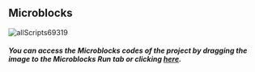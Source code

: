 ## Microblocks

![allScripts69319](https://user-images.githubusercontent.com/112697142/199230029-790c21fc-b7ee-4197-81a7-c09cb378e2ad.png)


##### You can access the Microblocks codes of the project by dragging the image to the Microblocks Run tab or clicking [here](https://microblocks.fun/run/microblocks.html#scripts=GP%20Scripts%0Adepends%20%27PicoBricks%27%0A%0Aspec%20%27%20%27%20%27ESP01_IP_address%27%20%27ESP01_IP_address%27%0Ato%20ESP01_IP_address%20%7B%0A%20%20comment%20%27AT%2BCIPSTA%3F%0A%0A%2BCIPSTA%3Aip%3A%22192.168.1.35%22%0A%2BCIPSTA%3Agateway%3A%22192.168.1.1%22%0A%2BCIPSTA%3Anetmask%3A%22255.255.255.0%22%0A%0AOK%27%0A%20%20ESP01_prev_status%20%3D%20%27%27%0A%20%20comment%20%27Obtain%20the%20local%20IP%20address%20and%20MAC%20address%27%0A%20%20ESP01_current_cmd%20%3D%20%27CIPSTA%27%0A%20%20%27_sendATcmd%27%20%27AT%2BCIPSTA%3F%27%0A%20%20waitUntil%20ESP01_response%0A%20%20if%20%28%27ERROR%27%20%3D%3D%20ESP01_prev_status%29%20%7B%0A%20%20%20%20%27ESP01_log%20_%27%20%28%27%5Bdata%3Ajoin%5D%27%20%27Get%20IP%3A%20%27%20ESP01_prev_status%29%0A%20%20%20%20sayIt%20%27ERROR%20while%20getting%20IP%20address.%27%0A%20%20%20%20waitMillis%20_espDisplayDelay%0A%20%20%20%20cmdComplete%20%3D%20%28booleanConstant%20true%29%0A%20%20%20%20stopTask%0A%20%20%7D%20else%20%7B%0A%20%20%20%20local%20%27searchIdx%27%20%28%27%5Bdata%3Afind%5D%27%20%27%2BCIPSTA%3Aip%3A%22%27%20savebuffer%29%0A%20%20%20%20if%20%28searchIdx%20%3E%200%29%20%7B%0A%20%20%20%20%20%20ESP01_IPaddr%20%3D%20%28%27%5Bdata%3AcopyFromTo%5D%27%20savebuffer%20%28searchIdx%20%2B%2012%29%20%28%28%27%5Bdata%3Afind%5D%27%20%28%27%5Bdata%3Ajoin%5D%27%20%27%22%27%20_eol%29%20savebuffer%29%20-%201%29%29%0A%20%20%20%20%7D%20else%20%7B%0A%20%20%20%20%20%20%27ESP01_log%20_%27%20%27GET%20IP%3A%20bad%20buffer%20content%27%0A%20%20%20%20%20%20sayIt%20%27Bad%20buffer%20content%20while%20getting%20IP%27%0A%20%20%20%20%20%20waitMillis%20_espDisplayDelay%0A%20%20%20%20%20%20cmdComplete%20%3D%20%28booleanConstant%20true%29%0A%20%20%20%20%20%20stopTask%0A%20%20%20%20%7D%0A%20%20%20%20if%20%28or%20%280%20%3D%3D%20%28size%20ESP01_IPaddr%29%29%20%28or%20%28ESP01_IPaddr%20%3D%3D%20%270.0.0.0%27%29%20%28ESP01_IPaddr%20%3D%3D%200%29%29%29%20%7B%0A%20%20%20%20%20%20%27ESP01_log%20_%27%20%28%27%5Bdata%3Ajoin%5D%27%20%27CONNECT%20to%20WIFI%3A%20%27%20%27no%20IP%20acquired%27%29%0A%20%20%20%20%20%20sayIt%20%27IP%20Address%20not%20acquired.%27%0A%20%20%20%20%20%20waitMillis%20_espDisplayDelay%0A%20%20%20%20%20%20cmdComplete%20%3D%20%28booleanConstant%20true%29%0A%20%20%20%20%20%20stopTask%0A%20%20%20%20%7D%20else%20%7B%0A%20%20%20%20%20%20%27ESP01_log%20_%27%20%28%27%5Bdata%3Ajoin%5D%27%20ESP01_current_cmd%20_colon%20ESP01_prev_status%20%27%20-%20%27%20ESP01_IPaddr%29%0A%20%20%20%20%7D%0A%20%20%7D%0A%20%20cmdComplete%20%3D%20%28booleanConstant%20true%29%0A%7D%0A%0Aspec%20%27%20%27%20%27ESP01_connect_to%27%20%27ESP01_connect_to%20_%20Password%20_%27%20%27auto%20auto%27%20%27Network_Name%27%20%27Network_Password%27%0Ato%20ESP01_connect_to%20ssid%20password%20%7B%0A%20%20comment%20%27AT%2BCWJAP%3D%22ssid%22%2C%22passwd%22%0AWIFI%20DISCONNECT%20%28If%20already%20connected%29%0AWIFI%20CONNECTED%0AWIFI%20GOT%20IP%0AOK%0A%0AOn%20FAIL%3A%0AAT%2BCWJAP%3D%22ssid%22%2C%22passwd%22%0AWIFI%20DISCONNECT%0A%2BCWJAP%3A2%20%28fail%20codes%201%20-%205%29%0AFAIL%0A%0AFAIL%20CODES%3A%0A1%3A%20connection%20timeout.%0A2%3A%20wrong%20password.%0A3%3A%20cannot%20find%20the%20target%20AP.%0A4%3A%20connection%20failed.%0Aothers%3A%20unknown%20error%20occurred.%0A%0ANOTE%3A%20CWJAP%20timeout%20is%2015%20secs.%27%0A%20%20ESP01_ssid%20%3D%20ssid%0A%20%20ESP01_password%20%3D%20password%0A%20%20ESP01_prev_status%20%3D%20%27%27%0A%20%20comment%20%27Connect%20to%20an%20AP%20and%20get%20an%20IP%20address%27%0A%20%20ESP01_current_cmd%20%3D%20%27CWJAP%27%0A%20%20%27_sendATcmd%27%20%28%27%5Bdata%3Ajoin%5D%27%20%27AT%2BCWJAP%3D%22%27%20ssid%20%27%22%2C%22%27%20password%20%27%22%27%29%0A%20%20waitUntil%20ESP01_response%0A%20%20if%20%28%27FAIL%27%20%3D%3D%20ESP01_prev_status%29%20%7B%0A%20%20%20%20local%20%27failCode%27%20%28%27%5Bdata%3Afind%5D%27%20%27%2BCWJAP%3A%27%20savebuffer%29%0A%20%20%20%20failCode%20%3D%20%28%27%5Bdata%3AcopyFromTo%5D%27%20savebuffer%20%28failCode%20%2B%207%29%20%28%27%5Bdata%3Afind%5D%27%20_eol%20savebuffer%20failCode%29%29%0A%20%20%20%20%27ESP01_log%20_%27%20%28%27%5Bdata%3Ajoin%5D%27%20ESP01_current_cmd%20_colon%20ESP01_prev_status%20%27%20code%20-%20%27%20failCode%29%0A%20%20%20%20sayIt%20%27WIFI%20Login%20Error.%27%0A%20%20%20%20cmdComplete%20%3D%20%28booleanConstant%20true%29%0A%20%20%20%20stopAll%0A%20%20%20%20stopTask%0A%20%20%7D%20else%20%7B%0A%20%20%20%20%27ESP01_log%20_%27%20%28%27%5Bdata%3Ajoin%5D%27%20ESP01_current_cmd%20_colon%20ESP01_prev_status%29%0A%20%20%7D%0A%20%20cmdComplete%20%3D%20%28booleanConstant%20true%29%0A%7D%0A%0Aspec%20%27r%27%20%27ESP01_display_LOG%27%20%27ESP01_display_LOG%27%0Ato%20ESP01_display_LOG%20%7B%0A%20%20if%20%280%20%3D%3D%20%28size%20ESP01_Log%29%29%20%7B%0A%20%20%20%20return%20%27LOG%20file%20is%20empty.%27%0A%20%20%7D%20else%20%7B%0A%20%20%20%20return%20%28%27%5Bdata%3AjoinStrings%5D%27%20ESP01_Log%20_eol%29%0A%20%20%7D%0A%7D%0A%0Aspec%20%27%20%27%20%27ESP01_log%20_%27%20%27ESP01_log%20_%27%20%27str%27%20%27op%20result%27%0Ato%20%27ESP01_log%20_%27%20entry%20%7B%0A%20%20if%20debug%20%7B%0A%20%20%20%20%27%5Bdata%3AaddLast%5D%27%20entry%20ESP01_Log%0A%20%20%20%20if%20%28%28size%20ESP01_Log%29%20%3E%20ESP01_LogSize%29%20%7B%0A%20%20%20%20%20%20%27%5Bdata%3Adelete%5D%27%201%20ESP01_Log%0A%20%20%20%20%7D%0A%20%20%7D%0A%7D%0A%0Aspec%20%27r%27%20%27ESP01_path_of_request%27%20%27ESP01_path_of_request%20_%27%20%27auto%27%20%27%27%0Ato%20ESP01_path_of_request%20request%20%7B%0A%20%20return%20%28%27_byteArray2string%27%20%28%27%5Bdata%3AcopyFromTo%5D%27%20request%20%28%28%27%5Bdata%3Afind%5D%27%20%27GET%20%27%20request%29%20%2B%204%29%20%28%28%27%5Bdata%3Afind%5D%27%20%27%20HTTP%27%20request%29%20-%201%29%29%29%0A%7D%0A%0Aspec%20%27%20%27%20%27ESP01_requests%27%20%27ESP01_requests%27%0Ato%20ESP01_requests%20%7B%0A%20%20comment%20%27VERIFY%20TIMINGS%20IN%20THIS%20FUNCTION%0A%0AIF%20POSSIBLE%2C%20USE%20SEND%20ATCM%20FUNCTION%20WITH%20RETURN%20CHECK%0A%0ANEW%3A%20use%20TCPDATA%20as%20command%20to%20send%20out%20multiple%20TCP%20%20buffers%20with%20SEND%20OK%0Areturns.%27%0A%20%20waitUntil%20ESP01_server_ready%0A%20%20ESP01_prev_status%20%3D%20%27%27%0A%20%20ESP01_current_cmd%20%3D%20%27TCPREQUEST%27%0A%20%20local%20%27req%27%20%28at%201%20ESP01_tcp_req_queue%29%0A%20%20local%20%27ptr%27%20%28%28%27%5Bdata%3Afind%5D%27%20%27%2BIPD%2C%27%20req%29%20%2B%205%29%0A%20%20_linkID%20%3D%20%28%27%5Bdata%3AcopyFromTo%5D%27%20req%20ptr%20%28%28%27%5Bdata%3Afind%5D%27%20_comma%20req%20ptr%29%20-%201%29%29%0A%20%20_reqPath%20%3D%20%28ESP01_path_of_request%20req%29%0A%20%20%27_handleIPD%27%0A%20%20ESP01_current_cmd%20%3D%20%27TCPREQUEST%27%0A%20%20comment%20%27CONFIRM%20good%20process%20b4%20DELETE%27%0A%20%20%27%5Bdata%3Adelete%5D%27%201%20ESP01_tcp_req_queue%0A%7D%0A%0Aspec%20%27%20%27%20%27ESP01_restore%27%20%27ESP01_restore%27%0Ato%20ESP01_restore%20%7B%0A%20%20comment%20%27WIFI%20disconnects%2C%20IP%3A0.0.0.0%0AUART%3A115200%2C8%2C1%2C0%2C0%0ACWMODE%3A2%2C%20CWJAP%3AnoAP%2C%20CIPMUX%3A0%0ACIPSTO%3A180%2C%20%27%0A%20%20ESP01_prev_status%20%3D%20%27%27%0A%20%20comment%20%27Restores%20the%20factory%20default%20settings%20of%20the%20module%27%0A%20%20ESP01_current_cmd%20%3D%20%27RESTORE%27%0A%20%20%27_sendATcmd%27%20%27AT%2BRESTORE%27%0A%20%20waitUntil%20ESP01_response%0A%20%20%27ESP01_log%20_%27%20%28%27%5Bdata%3Ajoin%5D%27%20ESP01_current_cmd%20_colon%20ESP01_prev_status%29%0A%20%20cmdComplete%20%3D%20%28booleanConstant%20true%29%0A%7D%0A%0Aspec%20%27%20%27%20%27ESP01_server%27%20%27ESP01_server%20_%27%20%27str.ServerMenu%27%20%27Create%20Server%27%0Ato%20ESP01_server%20action%20%7B%0A%20%20comment%20%27Delete%2Fcreate%20a%20TCP%2FSSL%20server%0Aaction%3A%0A%E2%80%93%200%3A%20delete%20a%20server.%0A%E2%80%93%201%3A%20create%20a%20server.%0Aparam%3A%0A%E2%80%93%201%3A%20shutdown%20the%20server%20and%20close%20all%20connections.%0A-80%3A%20port%20number%20for%20create%20server%0A%0AOn%20repeated%20create%2C%20OK%20with%20%22no%20change%22%20received.%0A%27%0A%20%20if%20%28%27Delete%20Server%27%20%3D%3D%20action%29%20%7B%0A%20%20%20%20local%20%27actionMode%27%200%0A%20%20%20%20local%20%27param%27%201%0A%20%20%7D%20%28%27Create%20Server%27%20%3D%3D%20action%29%20%7B%0A%20%20%20%20local%20%27actionMode%27%201%0A%20%20%20%20local%20%27param%27%2080%0A%20%20%7D%0A%20%20ESP01_prev_status%20%3D%20%27%27%0A%20%20ESP01_current_cmd%20%3D%20%27CIPSERVER%27%0A%20%20%27_sendATcmd%27%20%28%27%5Bdata%3Ajoin%5D%27%20%27AT%2BCIPSERVER%3D%27%20actionMode%20%27%2C%27%20param%29%0A%20%20waitUntil%20ESP01_response%0A%20%20if%20%28%27OK%27%20%3D%3D%20ESP01_prev_status%29%20%7B%0A%20%20%20%20ESP01_server_ready%20%3D%20%28booleanConstant%20true%29%0A%20%20%7D%20else%20%7B%0A%20%20%20%20ESP01_server_ready%20%3D%20%28booleanConstant%20false%29%0A%20%20%7D%0A%20%20%27ESP01_log%20_%27%20%28%27%5Bdata%3Ajoin%5D%27%20ESP01_current_cmd%20_colon%20actionMode%20%27%20-%20%27%20ESP01_prev_status%29%0A%20%20cmdComplete%20%3D%20%28booleanConstant%20true%29%0A%7D%0A%0Aspec%20%27%20%27%20%27ESP01_set_MUX%27%20%27ESP01_set_MUX%20_%27%20%27str.MuxMenu%27%20%27Multiple%20Connections%27%0Ato%20ESP01_set_MUX%20mux%20%7B%0A%20%20if%20%28%27Single%20Connection%27%20%3D%3D%20mux%29%20%7B%0A%20%20%20%20local%20%27muxMode%27%200%0A%20%20%7D%20%28%27Multiple%20Connections%27%20%3D%3D%20mux%29%20%7B%0A%20%20%20%20local%20%27muxMode%27%201%0A%20%20%7D%0A%20%20ESP01_prev_status%20%3D%20%27%27%0A%20%20ESP01_current_cmd%20%3D%20%27CIPMUX%27%0A%20%20comment%20%27Enable%2Fdisable%20the%20multiple%20connections%20mode%27%0A%20%20%27_sendATcmd%27%20%28%27%5Bdata%3Ajoin%5D%27%20%27AT%2BCIPMUX%3D%27%20muxMode%29%0A%20%20waitUntil%20ESP01_response%0A%20%20if%20%28%27ERROR%27%20%3D%3D%20ESP01_prev_status%29%20%7B%0A%20%20%20%20%27ESP01_log%20_%27%20%28%27%5Bdata%3Ajoin%5D%27%20ESP01_current_cmd%20_colon%20muxMode%20%27%20-%20%27%20ESP01_prev_status%29%0A%20%20%20%20sayIt%20%27ERROR%20during%20MUX%20set.%27%0A%20%20%20%20waitMillis%20_espDisplayDelay%0A%20%20%20%20cmdComplete%20%3D%20%28booleanConstant%20true%29%0A%20%20%20%20stopTask%0A%20%20%7D%0A%20%20%27ESP01_log%20_%27%20%28%27%5Bdata%3Ajoin%5D%27%20ESP01_current_cmd%20_colon%20muxMode%20%27%20-%20%27%20ESP01_prev_status%29%0A%20%20cmdComplete%20%3D%20%28booleanConstant%20true%29%0A%7D%0A%0Aspec%20%27%20%27%20%27ESP01_set_WIFI_mode%27%20%27ESP01_set_WIFI_mode%20_%27%20%27str.ModeMenu%27%20%27Station%27%0Ato%20ESP01_set_WIFI_mode%20mode%20%7B%0A%20%20comment%20%27AT%2BCWMODE%3D1%0AOK%27%0A%20%20if%20%28%27Station%27%20%3D%3D%20mode%29%20%7B%0A%20%20%20%20local%20%27modeIn%27%201%0A%20%20%7D%20%28%27SoftAP%27%20%3D%3D%20mode%29%20%7B%0A%20%20%20%20local%20%27modeIn%27%202%0A%20%20%7D%20%28%27Station%26SoftAP%27%20%3D%3D%20mode%29%20%7B%0A%20%20%20%20local%20%27modeIn%27%203%0A%20%20%7D%0A%20%20ESP01_prev_status%20%3D%20%27%27%0A%20%20comment%20%27Set%20the%20Wi-Fi%20mode%20%28Station%2FSoftAP%2FStation%2BSoftAP%29%27%0A%20%20ESP01_current_cmd%20%3D%20%27CWMODE%27%0A%20%20%27_sendATcmd%27%20%28%27%5Bdata%3Ajoin%5D%27%20%27AT%2BCWMODE%3D%27%20modeIn%29%0A%20%20waitUntil%20ESP01_response%0A%20%20%27ESP01_log%20_%27%20%28%27%5Bdata%3Ajoin%5D%27%20%27WIFI%20Mode%20%27%20mode%20_colon%20ESP01_prev_status%29%0A%20%20cmdComplete%20%3D%20%28booleanConstant%20true%29%0A%7D%0A%0Aspec%20%27r%27%20%27_byteArray2string%27%20%27_byteArray2string%20_%27%20%27auto%27%20%27%27%0Ato%20%27_byteArray2string%27%20aStringOrByteArray%20%7B%0A%20%20comment%20%27If%20argument%20is%20a%20byte%20array%2C%20convert%20it%20to%20a%20string.%20%27%0A%20%20if%20%28not%20%28isType%20aStringOrByteArray%20%27string%27%29%29%20%7B%0A%20%20%20%20aStringOrByteArray%20%3D%20%28%27%5Bdata%3Ajoin%5D%27%20%27%27%20aStringOrByteArray%29%0A%20%20%7D%0A%20%20return%20aStringOrByteArray%0A%7D%0A%0Aspec%20%27r%27%20%27_cmdError%27%20%27_cmdError%27%0Ato%20%27_cmdError%27%20%7B%0A%20%20local%20%27cmdIndx%27%20%28%27%5Bdata%3Afind%5D%27%20ESP01_current_cmd%20ATCommands%29%0A%20%20comment%20%27need%20STRING%20compare%27%0A%20%20if%20%28%270%27%20%3D%3D%20%28at%20%28cmdIndx%20%2B%202%29%20ATCommands%29%29%20%7B%0A%20%20%20%20return%20%28booleanConstant%20false%29%0A%20%20%7D%0A%20%20local%20%27target%27%20%28at%20%28at%20%28cmdIndx%20%2B%202%29%20ATCommands%29%20ATResponses%29%0A%20%20_serFindIndex%20%3D%20%28%27%5Bdata%3Afind%5D%27%20target%20_serbuffer%29%0A%20%20if%20%28-1%20%3D%3D%20_serFindIndex%29%20%7B%0A%20%20%20%20ESP01_prev_status%20%3D%20%27%3Cerror%3E%20not%20found.%27%0A%20%20%20%20return%20%28booleanConstant%20false%29%0A%20%20%7D%20else%20%7B%0A%20%20%20%20ESP01_prev_status%20%3D%20target%0A%20%20%20%20savebuffer%20%3D%20%28%27_byteArray2string%27%20%28%27%5Bdata%3AcopyFromTo%5D%27%20_serbuffer%201%20%28%28_serFindIndex%20%2B%20%28size%20target%29%29%20%2B%202%29%29%29%0A%20%20%20%20return%20%28booleanConstant%20true%29%0A%20%20%7D%0A%7D%0A%0Aspec%20%27r%27%20%27_cmdGood%27%20%27_cmdGood%27%0Ato%20%27_cmdGood%27%20%7B%0A%20%20if%20%28%27TCPREQUEST%27%20%3D%3D%20ESP01_current_cmd%29%20%7Breturn%20%28booleanConstant%20false%29%7D%0A%20%20local%20%27cmdIndx%27%20%28%27%5Bdata%3Afind%5D%27%20ESP01_current_cmd%20ATCommands%29%0A%20%20local%20%27target%27%20%28at%20%28at%20%28cmdIndx%20%2B%201%29%20ATCommands%29%20ATResponses%29%0A%20%20_serFindIndex%20%3D%20%28%27%5Bdata%3Afind%5D%27%20target%20_serbuffer%29%0A%20%20if%20%28-1%20%3D%3D%20_serFindIndex%29%20%7B%0A%20%20%20%20ESP01_prev_status%20%3D%20%27%3Cgood%3E%20not%20found.%27%0A%20%20%20%20return%20%28booleanConstant%20false%29%0A%20%20%7D%20else%20%7B%0A%20%20%20%20ESP01_prev_status%20%3D%20target%0A%20%20%20%20if%20%28%27RESTORE%27%20%3D%3D%20ESP01_current_cmd%29%20%7B%0A%20%20%20%20%20%20savebuffer%20%3D%20%28%27_byteArray2string%27%20%28%27%5Bdata%3Ajoin%5D%27%20%28%27%5Bdata%3AcopyFromTo%5D%27%20_serbuffer%201%20%28%28%27%5Bdata%3Afind%5D%27%20%27OK%27%20_serbuffer%29%20%2B%204%29%29%20%28%27%5Bdata%3AcopyFromTo%5D%27%20_serbuffer%20_serFindIndex%29%29%29%0A%20%20%20%20%7D%20else%20%7B%0A%20%20%20%20%20%20savebuffer%20%3D%20%28%27_byteArray2string%27%20%28%27%5Bdata%3AcopyFromTo%5D%27%20_serbuffer%201%20%28%28_serFindIndex%20%2B%20%28size%20target%29%29%20%2B%202%29%29%29%0A%20%20%20%20%7D%0A%20%20%20%20return%20%28booleanConstant%20true%29%0A%20%20%7D%0A%7D%0A%0Aspec%20%27%20%27%20%27_handleIPD%27%20%27_handleIPD%27%0Ato%20%27_handleIPD%27%20%7B%0A%20%20for%20response%20responses%20%7B%0A%20%20%20%20if%20%28_reqPath%20%3D%3D%20%28at%201%20response%29%29%20%7B%0A%20%20%20%20%20%20processRequest%0A%20%20%20%20%20%20comment%20%27Following%20is%20a%20TCP%20messaging%20sequence%20to%20send%20back%20any%20feedback%20desired.%27%0A%20%20%20%20%20%20ESP01_current_cmd%20%3D%20%27CIPSEND%27%0A%20%20%20%20%20%20%27_sendATcmd%27%20%28%27%5Bdata%3Ajoin%5D%27%20%27AT%2BCIPSEND%3D%27%20_linkID%20_comma%20%28size%20%28at%202%20response%29%29%29%0A%20%20%20%20%20%20waitUntil%20ESP01_response%0A%20%20%20%20%20%20if%20%28TCPprompt%20%21%3D%20ESP01_prev_status%29%20%7B%0A%20%20%20%20%20%20%20%20%27ESP01_log%20_%27%20%27No%20TCP%20prompt%20received.%27%0A%20%20%20%20%20%20%20%20cmdComplete%20%3D%20%28booleanConstant%20true%29%0A%20%20%20%20%20%20%20%20return%200%0A%20%20%20%20%20%20%7D%0A%20%20%20%20%20%20cmdComplete%20%3D%20%28booleanConstant%20true%29%0A%20%20%20%20%20%20comment%20%27TCP%20Prompt%27%0A%20%20%20%20%20%20ESP01_current_cmd%20%3D%20%27TCPDATA%27%0A%20%20%20%20%20%20%27_sendATcmd%27%20%28at%202%20response%29%0A%20%20%20%20%20%20waitUntil%20ESP01_response%0A%20%20%20%20%20%20if%20%28%27SEND%20FAIL%27%20%3D%3D%20ESP01_prev_status%29%20%7B%0A%20%20%20%20%20%20%20%20%27ESP01_log%20_%27%20%28%27%5Bdata%3Ajoin%5D%27%20ESP01_current_cmd%20_colon%20ESP01_prev_status%29%0A%20%20%20%20%20%20%20%20cmdComplete%20%3D%20%28booleanConstant%20true%29%0A%20%20%20%20%20%20%20%20return%200%0A%20%20%20%20%20%20%7D%0A%20%20%20%20%20%20cmdComplete%20%3D%20%28booleanConstant%20true%29%0A%20%20%20%20%20%20comment%20%27Good%20SEND%27%0A%20%20%20%20%20%20ESP01_current_cmd%20%3D%20%27CIPCLOSE%27%0A%20%20%20%20%20%20%27_sendATcmd%27%20%28%27%5Bdata%3Ajoin%5D%27%20%27AT%2BCIPCLOSE%3D%27%20_linkID%29%0A%20%20%20%20%20%20waitUntil%20ESP01_response%0A%20%20%20%20%20%20if%20%28%27ERROR%27%20%3D%3D%20ESP01_prev_status%29%20%7B%0A%20%20%20%20%20%20%20%20%27ESP01_log%20_%27%20%28%27%5Bdata%3Ajoin%5D%27%20ESP01_current_cmd%20_colon%20ESP01_prev_status%29%0A%20%20%20%20%20%20%20%20cmdComplete%20%3D%20%28booleanConstant%20true%29%0A%20%20%20%20%20%20%20%20return%200%0A%20%20%20%20%20%20%7D%0A%20%20%20%20%20%20cmdComplete%20%3D%20%28booleanConstant%20true%29%0A%20%20%20%20%20%20comment%20%27Good%20CLOSE%27%0A%20%20%20%20%20%20%27ESP01_log%20_%27%20%28%27%5Bdata%3Ajoin%5D%27%20%27TCPREQUEST%27%20_colon%20_reqPath%20%27%20processed.%27%29%0A%20%20%20%20%7D%0A%20%20%7D%0A%7D%0A%0Aspec%20%27%20%27%20%27_logging%20_%27%20%27_logging%20_%27%20%27bool%27%20true%0Ato%20%27_logging%20_%27%20mode%20%7B%0A%20%20debug%20%3D%20mode%0A%7D%0A%0Aspec%20%27r%27%20%27_queueRequest%27%20%27_queueRequest%20_%27%20%27str%27%20%27text%27%0Ato%20%27_queueRequest%27%20req%20%7B%0A%20%20comment%20%27TCP%20Request%20Queue%0AThis%20will%20hold%20up%20to%205%20requests%20sent%20from%0Abrowsers%20or%20cell%20phones.%0ARequests%20are%20differentiated%20by%20their%20LINK-ID.%27%0A%20%20if%20%28%28size%20ESP01_tcp_req_queue%29%20%3C%205%29%20%7B%0A%20%20%20%20%27%5Bdata%3AaddLast%5D%27%20req%20ESP01_tcp_req_queue%0A%20%20%20%20%27ESP01_log%20_%27%20%28%27%5Bdata%3Ajoin%5D%27%20ESP01_current_cmd%20_colon%20req%29%0A%20%20%20%20return%20%27OK%27%0A%20%20%7D%20else%20%7B%0A%20%20%20%20comment%20%27This%20might%20require%20an%20out-of-band%20ERROR%20reply%0Aregardless%20of%20queue%20status.%27%0A%20%20%20%20%27ESP01_log%20_%27%20%27TCP%20Request%20Queue%20Full.%27%0A%20%20%20%20return%20%27ERROR%27%0A%20%20%7D%0A%7D%0A%0Aspec%20%27%20%27%20%27_sendATcmd%27%20%27_sendATcmd%20_%27%20%27str%27%20%27ATcmd%27%0Ato%20%27_sendATcmd%27%20cmd%20%7B%0A%20%20comment%20%27Mandatory%201sec%20wait%20after%20each%20command.%0AAlso%2C%20TCPSend%20takes%2020ms%20to%20send%20out%20%0Athe%20buffer%20if%20it%20is%20shorter%20than%20stated%20length.%0AOne%20can%20also%20use%20the%20CIPSENDEX%20command%0Aand%20terminate%20strings%20with%20%5C0%20to%20eliminate%20length%0Amatching%20and%20calculating.%27%0A%20%20cmd%20%3D%20%28%27%5Bdata%3Ajoin%5D%27%20cmd%20_eol%29%0A%20%20%27%5Bserial%3Awrite%5D%27%20cmd%0A%20%20waitMillis%20_espCmdDelay%0A%7D%0A%0Aspec%20%27r%27%20%27_tcpRequest%27%20%27_tcpRequest%27%0Ato%20%27_tcpRequest%27%20%7B%0A%20%20comment%20%27PARTIAL%20TCP%20Request%3A%0A%0A0%2CCONNECT%0A%0A%2BIPD%2C0%2C444%3AGET%20%2F%20HTTP%2F1.1%0AHost%3A%20192.168.1.35%0AConnection%3A%20keep-alive%0A...%0A%0ARequests%20are%20differentiated%20by%20their%20LINK-ID.%0ALINK-ID%20is%20the%20number%20before%20CONNECT%2C%20and%20after%20%2BIPD%20in%20buffer.%0A%0ATCP%20requests%20are%20queued%20and%20therefore%20do%20not%20need%20the%20transaction%20lock%0AcmdComplete%20to%20be%20used.%20But%20we%20need%20to%20clear%20the%20_serBuffer.%27%0A%20%20if%20%28not%20ESP01_server_ready%29%20%7B%0A%20%20%20%20return%20%28booleanConstant%20false%29%0A%20%20%7D%20%28%27TCPREQUEST%27%20%21%3D%20ESP01_current_cmd%29%20%7B%0A%20%20%20%20return%20%28booleanConstant%20false%29%0A%20%20%7D%0A%20%20local%20%27cmdIndx%27%20%28%27%5Bdata%3Afind%5D%27%20ESP01_current_cmd%20ATCommands%29%0A%20%20local%20%27target%27%20%28at%20%28at%20%28cmdIndx%20%2B%201%29%20ATCommands%29%20ATResponses%29%0A%20%20_serFindIndex%20%3D%20%28%27%5Bdata%3Afind%5D%27%20target%20_serbuffer%29%0A%20%20if%20%28-1%20%3D%3D%20_serFindIndex%29%20%7B%0A%20%20%20%20ESP01_prev_status%20%3D%20%27%3CtcpRequest%3E%20not%20found.%27%0A%20%20%20%20return%20%28booleanConstant%20false%29%0A%20%20%7D%20else%20%7B%0A%20%20%20%20ESP01_prev_status%20%3D%20target%0A%20%20%20%20local%20%27request%27%20%28%27%5Bdata%3AcopyFromTo%5D%27%20_serbuffer%20_serFindIndex%20%28%28%27%5Bdata%3Afind%5D%27%20%27Host%3A%20%27%20_serbuffer%29%20-%201%29%29%0A%20%20%20%20_serbuffer%20%3D%20%28%27%5Bdata%3AnewByteArray%5D%27%200%29%0A%20%20%20%20if%20%28%27OK%27%20%3D%3D%20%28%27_queueRequest%27%20request%29%29%20%7B%0A%20%20%20%20%20%20return%20%28booleanConstant%20true%29%0A%20%20%20%20%7D%20else%20%7B%0A%20%20%20%20%20%20return%20%28booleanConstant%20true%29%0A%20%20%20%20%7D%0A%20%20%7D%0A%7D%0A%0Aspec%20%27%20%27%20%27initializeCommands%27%20%27initializeCommands%27%0Ato%20initializeCommands%20%7B%0A%20%20comment%20%27ESP%20Delays%3A%0A_espBufferDelay%3A%20time%20between%20serial%20reads%0A_espCmdDelay%3A%20time%20to%20wait%20after%20each%20command%0A_espLoopDelay%3A%20time%20between%20COMM%20Loop%20cycles%0A%0ANOTE%3A%0A-%20Do%20not%20reduce%20_espCmdDelay%20to%20less%20than%202000.%0A-%20Reducing%20_espLoopDelay%20is%20just%20churn%3B%20does%20not%20help%20speed%20things%20up.%27%0A%20%20comment%20%27Command%20%2F%20Response%20Pairs%3A%0AATCommands%0A-%20command%20name%2C%20good%20index%2C%20error%20index%0AATResponses%0A-%20List%20of%20good%20and%20error%20responses%20to%20the%20commands%0A%0AIf%20you%20insert%20into%20ATResponses%2C%20adjust%20all%20ATCommand%20indexes.%27%0A%20%20debug%20%3D%20%28booleanConstant%20true%29%0A%20%20_espBufferDelay%20%3D%20500%0A%20%20_espCmdDelay%20%3D%201000%0A%20%20_espLoopDelay%20%3D%20500%0A%20%20ESP01_Log%20%3D%20%28%27%5Bdata%3AmakeList%5D%27%29%0A%20%20ESP01_prev_status%20%3D%20%27%27%0A%20%20savebuffer%20%3D%20%27%27%0A%20%20TCPprompt%20%3D%20%28%27%5Bdata%3Ajoin%5D%27%20%27OK%27%20_eol%20%27%3E%27%20%28%27%5Bdata%3AunicodeString%5D%27%2032%29%29%0A%20%20ATCommands%20%3D%20%28%27%5Bdata%3Ajoin%5D%27%20%27RESTORE%2C6%2C0%27%20_comma%20%27RST%2C1%2C2%27%20_comma%20%27CWMODE%2C1%2C2%27%20_comma%20%27CWJAP%2C1%2C7%27%20_comma%20%27CIPSTA%2C1%2C2%27%20_comma%20%27CIPMUX%2C1%2C2%27%20_comma%20%27CIPSERVER%2C1%2C2%27%20_comma%20%27TCPREQUEST%2C8%2C9%27%20_comma%20%27CIPSEND%2C5%2C0%27%20_comma%20%27TCPDATA%2C3%2C4%27%20_comma%20%27CIPCLOSE%2C9%2C2%27%29%0A%20%20ATCommands%20%3D%20%28%27%5Bdata%3Asplit%5D%27%20ATCommands%20_comma%29%0A%20%20ATResponses%20%3D%20%28%27%5Bdata%3Ajoin%5D%27%20%27OK%27%20%27%2CERROR%27%20%27%2CSEND%20OK%27%20%27%2CSEND%20FAIL%2C%27%20TCPprompt%20%27%2Cready%27%20%27%2CFAIL%27%20%27%2C%2BIPD%27%20%27%2CCLOSED%27%29%0A%20%20ATResponses%20%3D%20%28%27%5Bdata%3Asplit%5D%27%20ATResponses%20_comma%29%0A%7D%0A%0Aspec%20%27%20%27%20%27initializeResponses%27%20%27initializeResponses%27%0Ato%20initializeResponses%20%7B%0A%20%20comment%20%27APP%20Inventor%20APP%20processes%202%20kinds%20of%20responses%20from%20this%20program%3A%0A1.%20Web%20Page%20displays%20of%20info%0A2.%20JSON%20data%20sent%20in%20response%20to%20HTTP%20GET%20%2FSERA%20%20and%20%2FWATERING%20transactions%20%0A%0A%231%20type%20responses%20are%20processed%20in%20the%20WebViewer%20component%20and%20%0Ado%20not%20require%20a%20header%20info.%0A%0A%232%20type%20responses%20are%20true%20responses%20to%20HTTP%20GET%20and%20require%20%0Aa%20proper%20header%3A%0A%20%20%20%20HTTP%2F1.1%20200%20OK%5CnContent-Type%3A%20text%2Fhtml%5Cn%5Cn%20is%20%0A%0ANOTE%3A%20timeout%20delay%20for%20the%20HTTTP%20GET%20has%20to%20be%20long%20enough%20%0A%20%20%20%20%20%20%20%20%20%20%20%20to%20receive%20and%20process%20the%20data.%20Current%20setting%20is%2010000ms.%0A%20%20%20%20%20%20%20%20%20%20%20%20However%2C%20if%20more%20data%20is%20sent%20than%20the%20example%2C%20it%20might%20need%0A%20%20%20%20%20%20%20%20%20%20%20%20extending.%0A%0AThe%20browsers%20do%20an%20auto%20%22favicon.ico%22%20request%20after%20TCPclose%2C%20which%20causes%20another%0Aincoming%20request.%20To%20prevent%20it%2C%20browser%20requests%20are%20preceeded%20by%20a%20TCPSend%20of%20the%0A%2Ffavicon%20item%20of%20responses%20as%20part%20of%20the%20HTML%20head.%27%0A%20%20responses%20%3D%20%28%27%5Bdata%3AmakeList%5D%27%20%28%27%5Bdata%3AmakeList%5D%27%20%27%2F%27%20%27%3CH1%3ECONNECTED...%3Cbr%2F%3E%3C%2FH1%3E%0A%3Cp%3E%2FSERA%3A%20Temp%2C%20Humidity%2C%20Soil%20Moisture%3Cbr%2F%3E%0A%2FWATERING%3A%20Run%20Water%20Pump%3Cbr%2F%3E%0A%3C%2Fp%3E%27%29%20%28%27%5Bdata%3AmakeList%5D%27%20%27%2FSERA%27%20%28%27%5Bdata%3Ajoin%5D%27%20%28%27%5Bdata%3Ajoin%5D%27%20%27HTTP%2F1.1%20200%20OK%27%20_eol%20%27Content-Type%3A%20text%2Fhtml%27%20_eol%20_eol%29%20%27%7B%22TEMP%22%3A%27%20%28pb_temperature%29%20%27%2C%22S.Moisture%22%3A%27%20%28%28%28analogReadOp%2027%29%20%2F%201023%29%20%2A%20100%29%20%27%2C%22Humidity%22%3A%27%20%28pb_humidity%29%20%27%7D%27%29%29%20%28%27%5Bdata%3AmakeList%5D%27%20%27%2FWATERING%27%20%27%3CH1%3ESERA%20CONTROL%3Cbr%2F%3E%3C%2FH1%3E%0A%3Cp%3EIrrigation%20is%20complete..%3C%2Fp%3E%27%29%20%28%27%5Bdata%3AmakeList%5D%27%20%27%2Ffavicon%27%20%27%3CHEAD%3E%3Clink%20rel%3D%22icon%22%20href%3D%22data%3A%2C%22%3E%3C%2FHEAD%3E%27%29%29%0A%20%20%27ESP01_log%20_%27%20%27RESPONSES%20initialized.%27%0A%7D%0A%0Aspec%20%27%20%27%20%27processRequest%27%20%27processRequest%27%0Ato%20processRequest%20%7B%0A%20%20comment%20%27Here%20is%20where%20all%20the%20program%20actions%20are%20evaluated%20and%20implemented.%0AProvide%20processing%20code%20for%20each%20function%20with%20its%20specific%20evaluation.%0AIf%20the%20activity%20code%20is%20too%20long%20%2F%20large%2C%20then%20provide%20a%20call%20to%20a%20custom%20function.%27%0A%20%20if%20%28%28ESP01_path_of_request%20%28at%201%20ESP01_tcp_req_queue%29%29%20%3D%3D%20%27%2FWATERING%27%29%20%7B%0A%20%20%20%20pb_set_motor_speed%201%20100%0A%20%20%20%20%27ESP01_log%20_%27%20%27SERA%3A%20Water%20pump%20started%27%0A%20%20%20%20waitMillis%201000%0A%20%20%20%20pb_set_motor_speed%201%200%0A%20%20%20%20%27ESP01_log%20_%27%20%27SERA%3A%20Water%20pump%20stopped.%27%0A%20%20%7D%0A%7D%0A%0Ascript%20983%2092%20%7B%0AwhenBroadcastReceived%20%27COMM%20Loop%27%0Aif%20ESP01_server_ready%20%7B%0A%20%20sayIt%20%27COMM%20Loop%20running.%27%20_eol%20%27SERVER%20ready.%27%0A%20%20stopTask%0A%7D%20else%20%7B%0A%20%20sayIt%20%27COMM%20Loop%20started%27%20_eol%20%27SERVER%20not%20ready.%27%0A%7D%0A%7D%0A%0Ascript%20481%2097%20%7B%0AwhenStarted%0Alocal%20%27delay%27%2050%0Arepeat%209%20%7B%0A%20%20setUserLED%20true%0A%20%20waitMillis%20delay%0A%20%20setUserLED%20false%0A%20%20waitMillis%20delay%0A%7D%0A_eol%20%3D%20%28%27%5Bdata%3Ajoin%5D%27%20%28%27%5Bdata%3AunicodeString%5D%27%2013%29%20%28%27%5Bdata%3AunicodeString%5D%27%2010%29%29%0AESP01_tcp_req_queue%20%3D%20%28%27%5Bdata%3AmakeList%5D%27%29%0AESP01_LogSize%20%3D%2025%0AESP01_server_ready%20%3D%20%28booleanConstant%20false%29%0A_espDisplayDelay%20%3D%202000%0A_colon%20%3D%20%28%27%5Bdata%3AunicodeString%5D%27%2058%29%0A_comma%20%3D%20%28%27%5Bdata%3AunicodeString%5D%27%2044%29%0AESP01_IPaddr%20%3D%20%27%27%0AinitializeCommands%0AinitializeResponses%0A%27%5Bserial%3Aopen%5D%27%20115200%0AsendBroadcast%20%27COMM%20Loop%27%0AwaitMillis%20_espBufferDelay%0A%27_logging%20_%27%20true%0AsayIt%20%27Preparing%20SERVER%20setup.%0APlease%20wait%20till%20next%20prompt.%27%0Atimer%20%3D%20%28millisOp%29%0AESP01_restore%0AESP01_set_WIFI_mode%20%27Station%27%0AESP01_connect_to%20%27SSID%27%20%27PASSWD%27%0AESP01_IP_address%0AESP01_set_MUX%20%27Multiple%20Connections%27%0AESP01_server%20%27Create%20Server%27%0Atimer%20%3D%20%28%28millisOp%29%20-%20timer%29%0A%27ESP01_log%20_%27%20%28%27%5Bdata%3Ajoin%5D%27%20%27Completed%20in%20%27%20timer%20%27ms%27%29%0AsayIt%20%27SERVER%20Ready%20for%20transactions.%27%20_eol%20%27Open%20a%20browser%20tab%20and%20%27%20_eol%20%27%20%20use%20IP%3A%27%20ESP01_IPaddr%20_eol%20%27Competed%20in%27%20timer%20%27%20msecs.%27%0AsendBroadcast%20%27COMM%20Loop%27%0AESP01_current_cmd%20%3D%20%27TCPREQUEST%27%0A%7D%0A%0Ascript%20689%2099%20%7B%0Acomment%20%27There%20are%20two%20cycles%3A%20command%20%26%20data.%0ACommand%3A%0A-%20current%20Cmd%20%3D%20%3Cone%20of%20them%3E%0A-%20checks%20good%2Fbad%20responses%0A-%20cycle%20finishes%20with%20SERVER%20ON.%0A%0AData%3A%0A-%20current%20Cmd%20%3D%20TCPREQUEST.%0A-%20checks%20for%20%2BIPD%0A-%20any%20%2BIPD%20goes%20into%20Queu%2C%20%0A-%20When%20Q%20%3E%200%3A%0A%20%20%20%20%20If%20server%20ready%20process%20it%20%0A%27%0A%7D%0A%0Ascript%20982%20301%20%7B%0AwhenCondition%20%28%28size%20ESP01_tcp_req_queue%29%20%3E%200%29%0AsayIt%20%28size%20ESP01_tcp_req_queue%29%0Aif%20ESP01_server_ready%20%7B%0A%20%20ESP01_requests%0A%7D%0AsayIt%20%28size%20ESP01_tcp_req_queue%29%0A%7D%0A%0Ascript%20985%20529%20%7B%0AwhenBroadcastReceived%20%27COMM%20Loop%27%0Aforever%20%7B%0A%20%20cmdComplete%20%3D%20%28booleanConstant%20false%29%0A%20%20ESP01_status%20%3D%20%27%27%0A%20%20ESP01_response%20%3D%20%28booleanConstant%20false%29%0A%20%20_serbuffer%20%3D%20%28%27%5Bdata%3AnewByteArray%5D%27%200%29%0A%20%20local%20%27readBuffer%27%20%28%27%5Bserial%3Aread%5D%27%29%0A%20%20if%20%28%28size%20readBuffer%29%20%3E%200%29%20%7B%0A%20%20%20%20repeatUntil%20%28and%20%280%20%3D%3D%20%28size%20readBuffer%29%29%20%28or%20%28or%20%28%27_cmdGood%27%29%20%28%27_cmdError%27%29%29%20%28%27_tcpRequest%27%29%29%29%20%7B%0A%20%20%20%20%20%20_serbuffer%20%3D%20%28%27%5Bdata%3Ajoin%5D%27%20_serbuffer%20readBuffer%29%0A%20%20%20%20%20%20waitMillis%20_espBufferDelay%0A%20%20%20%20%20%20readBuffer%20%3D%20%28%27%5Bserial%3Aread%5D%27%29%0A%20%20%20%20%7D%0A%20%20%7D%0A%20%20comment%20%27We%20have%20a%20buffer%20with%20IPD%20or%20good%20or%20error%20%27%0A%20%20if%20%28%28size%20_serbuffer%29%20%3E%200%29%20%7B%0A%20%20%20%20ESP01_response%20%3D%20%28booleanConstant%20true%29%0A%20%20%20%20waitUntil%20cmdComplete%0A%20%20%7D%0A%20%20waitMillis%20_espLoopDelay%0A%7D%0A%7D%0A%0Ascript%20719%20584%20%28ESP01_display_LOG%29%0A%0Ascript%20476%201181%20%7B%0Ato%20ESP01_connect_to%20ssid%20password%20%7B%7D%0A%7D%0A%0A "here").
